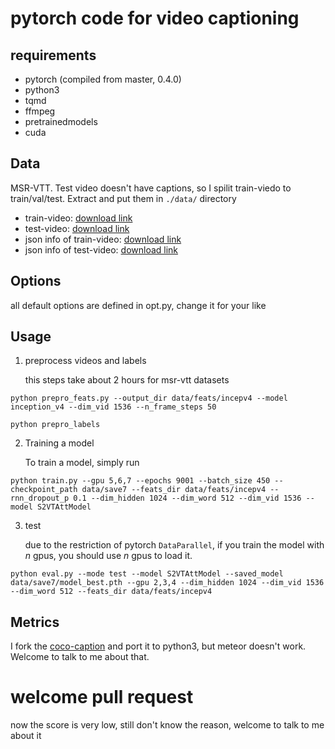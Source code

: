 # pytorch code for video captioning

## requirements
- pytorch (compiled from master, 0.4.0)
- python3
- tqmd
- ffmpeg
- pretrainedmodels
- cuda

## Data
MSR-VTT. Test video doesn't have captions, so I spilit train-viedo to train/val/test. Extract and put them in `./data/` directory
- train-video: [download link](https://drive.google.com/file/d/1Qi6Gn_l93SzrvmKQQu-drI90L-x8B0ly/view?usp=sharing)
- test-video: [download link](https://drive.google.com/file/d/10fPbEhD-ENVQihrRvKFvxcMzkDlhvf4Q/view?usp=sharing)
- json info of train-video: [download link](https://drive.google.com/file/d/1LcTtsAvfnHhUfHMiI4YkDgN7lF1-_-m7/view?usp=sharing)
- json info of test-video: [download link](https://drive.google.com/file/d/1Kgra0uMKDQssclNZXRLfbj9UQgBv-1YE/view?usp=sharing)

## Options
all default options are defined in opt.py, change it for your like

## Usage
1. preprocess videos and labels


    this steps take about 2 hours for msr-vtt datasets
```
python prepro_feats.py --output_dir data/feats/incepv4 --model inception_v4 --dim_vid 1536 --n_frame_steps 50
```
```
python prepro_labels
```
2. Training a model

    To train a model, simply run
```
python train.py --gpu 5,6,7 --epochs 9001 --batch_size 450 --checkpoint_path data/save7 --feats_dir data/feats/incepv4 --rnn_dropout_p 0.1 --dim_hidden 1024 --dim_word 512 --dim_vid 1536 --model S2VTAttModel
```


3. test

    due to the restriction of pytorch `DataParallel`, if you train the model with *n* gpus, you should use *n* gpus to load it.

```
python eval.py --mode test --model S2VTAttModel --saved_model data/save7/model_best.pth --gpu 2,3,4 --dim_hidden 1024 --dim_vid 1536 --dim_word 512 --feats_dir data/feats/incepv4
```

## Metrics
I fork the [coco-caption](https://github.com/tylin/coco-caption) and port it to python3, but meteor doesn't work. Welcome to talk to me about that.

# welcome pull request
now the score is very low, still don't know the reason, welcome to talk to me about it
